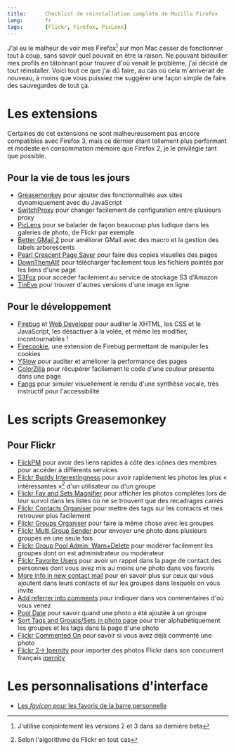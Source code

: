 ```yaml
---
title:      Checklist de réinstallation complète de Mozilla Firefox
lang:       fr
tags:       [Flickr, Firefox, PicLens]
---
```


J'ai eu le malheur de voir mes Firefox[^1] sur mon Mac cesser de fonctionner tout à coup, sans savoir quel pouvait en être la raison. Ne pouvant bidouiller mes profils en tâtonnant pour trouver d'où venait le problème, j'ai décidé de tout réinstaller. Voici tout ce que j'ai dû faire, au cas où cela m'arriverait de nouveau, à moins que vous puissiez me suggérer une façon simple de faire des sauvegardes de tout ça.

[^1]: J'utilise conjointement les versions 2 et 3 dans sa dernière beta

# Les extensions

Certaines de cet extensions ne sont malheureusement pas encore compatibles avec Firefox 3, mais ce dernier étant tellement plus performant et modeste en consommation mémoire que Firefox 2, je le privilégie tant que possible.

## Pour la vie de tous les jours

- [Greasemonkey](http://www.greasespot.net/) pour ajouter des fonctionnalités aux sites dynamiquement avec du JavaScript
- [SwitchProxy](https://addons.mozilla.org/fr/firefox/addon/125) pour changer facilement de configuration entre plusieurs proxy
- [PicLens](http://www.piclens.com/site/firefox/mac/) pour se balader de façon beaucoup plus ludique dans les galeries de photo, de Flickr par exemple
- [Better GMail 2](http://lifehacker.com/software/exclusive-lifehacker-download/better-gmail-2-firefox-extension-for-new-gmail-320618.php) pour améliorer GMail avec des macro et la gestion des labels arborescents
- [Pearl Crescent Page Saver](http://pearlcrescent.com/products/pagesaver/) pour faire des copies visuelles des pages
- [DownThemAll!](https://addons.mozilla.org/fr/firefox/addon/201) pour télécharger facilement tous les fichiers pointés par les liens d'une page
- [S3Fox](https://addons.mozilla.org/fr/firefox/addon/3247) pour accéder facilement au service de stockage S3 d'Amazon
- [TinEye](http://tineye.com/plugin) pour trouver d'autres versions d'une image en ligne

## Pour le développement

- [Firebug](http://www.getfirebug.com/) et [Web Developer](http://chrispederick.com/work/web-developer/) pour auditer le XHTML, les CSS et le JavaScript, les désactiver à la volée, et même les modifier, incontournables !
- [Firecookie](http://www.softwareishard.com/blog/?page_id=5), une extension de Firebug permettant de manipuler les cookies
- [YSlow](http://developer.yahoo.com/yslow/) pour auditer et améliorer la performance des pages
- [ColorZilla](https://addons.mozilla.org/fr/firefox/addon/271) pour récupérer facilement le code d'une couleur présente dans une page
- [Fangs](http://www.standards-schmandards.com/projects/fangs/) pour simuler visuellement le rendu d'une synthèse vocale, très instructif pour l'accessibilité

# Les scripts Greasemonkey

## Pour Flickr

- [FlickPM](http://userscripts.org/scripts/show/1378) pour avoir des liens rapides à côté des icônes des membres pour accéder à différents services
- [Flickr Buddy Interestingness](http://6v8.gamboni.org/Flickr-Buddy-Interestingness.html?lang=fr) pour avoir rapidement les photos les plus « intéressantes »[^2] d'un utilisateur ou d'un groupe
- [Flickr Fav and Sets Magnifier](http://www.goston.net/2007/05/07/835/) pour afficher les photos complètes lors de leur survol dans les listes où ne se trouvent que des recadrages carrés
- [Flickr Contacts Organiser](https://flickr.com/groups/flickrhacks/discuss/72157594223205825/) pour mettre des tags sur les contacts et mes retrouver plus facilement
- [Flickr Groups Organiser](https://flickr.com/groups/flickrhacks/discuss/72057594139485596/) pour faire la même chose avec les groupes
- [Flickr Multi Group Sender](http://userscripts.org/scripts/show/1543) pour envoyer une photo dans plusieurs groupes en une seule fois
- [Flickr Group Pool Admin: Warn+Delete](https://www.flickr.com/groups/flickrhacks/discuss/72157594144963684/) pour modérer facilement les groupes dont on est administrateur ou modérateur
- [Flickr Favorite Users](http://userscripts.org/scripts/show/5346) pour avoir un rappel dans la page de contact des personnes dont vous avez mis au moins une photo dans vos favoris
- [More info in new contact mail](http://6v8.gamboni.org/Flickr-More-info-in-mails.html) pour en savoir plus sur ceux qui vous ajoutent dans leurs contacts et sur les groupes dans lesquels on vous invite
- [Add referrer into comments](http://6v8.gamboni.org/Flickr-Add-referer-into-comments.html) pour indiquer dans vos commentaires d'où vous venez
- [Pool Date](http://6v8.gamboni.org/Flickr-Pool-Date.html) pour savoir quand une photo a été ajoutée à un groupe
- [Sort Tags and Groups/Sets in photo page](https://www.flickr.com/groups/flickrhacks/discuss/72157594255139330/) pour trier alphabétiquement les groupes et les tags dans la page d'une photo
- [Flickr Commented On](http://userscripts.org/scripts/show/10382) pour savoir si vous avez déjà commenté une photo
- [Flickr 2→ Ipernity](http://www.ipernity.com/apps/gm) pour importer des photos Flickr dans son concurrent français [ipernity](http://www.ipernity.com/)

# Les personnalisations d'interface

- [Les *favicon* pour les favoris de la barre personnelle](/2008/01/afficher-les-favicon-dans-la-barre-personnelle-de-firefox-sous-mac-os.html)

[^2]: Selon l'algorithme de Flickr en tout cas
